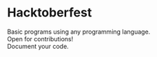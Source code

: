 # Hacktoberfest
Basic programs using any programming language.</br>
Open for contributions!</br>
Document your code.
